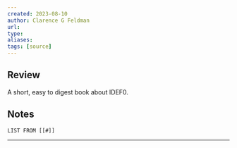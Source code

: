 ```yaml
---
created: 2023-08-10
author: Clarence G Feldman
url: 
type: 
aliases: 
tags: [source]
---
```

## Review
A short, easy to digest book about IDEF0.

## Notes
```dataview
LIST FROM [[#]]
```

---